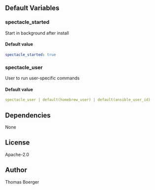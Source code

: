 
## Default Variables

### spectacle_started

Start in background after install

#### Default value

```yaml
spectacle_started: true
```

### spectacle_user

User to run user-specific commands

#### Default value

```yaml
spectacle_user | default(homebrew_user) | default(ansible_user_id)
```
## Dependencies

None

## License

Apache-2.0

## Author

Thomas Boerger

